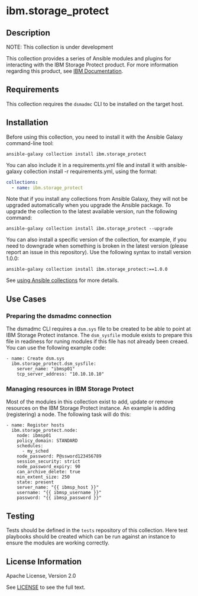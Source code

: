 # ibm.storage_protect

## Description

NOTE: This collection is under development

This collection provides a series of Ansible modules and plugins for interacting with the IBM Storage Protect product. For more information regarding this product, see [IBM Documentation](https://ibm.com/docs/en).


## Requirements

This collection requires the `dsmadmc` CLI to be installed on the target host.


## Installation

Before using this collection, you need to install it with the Ansible Galaxy command-line tool:

```
ansible-galaxy collection install ibm.storage_protect
```

You can also include it in a requirements.yml file and install it with ansible-galaxy collection install -r requirements.yml, using the format:


```yaml
collections:
  - name: ibm.storage_protect
```

Note that if you install any collections from Ansible Galaxy, they will not be upgraded automatically when you upgrade the Ansible package.
To upgrade the collection to the latest available version, run the following command:

```
ansible-galaxy collection install ibm.storage_protect --upgrade
```

You can also install a specific version of the collection, for example, if you need to downgrade when something is broken in the latest version (please report an issue in this repository). Use the following syntax to install version 1.0.0:

```
ansible-galaxy collection install ibm.storage_protect:==1.0.0
```

See [using Ansible collections](https://docs.ansible.com/ansible/devel/user_guide/collections_using.html) for more details.

## Use Cases

### Preparing the dsmadmc connection

The dsmadmc CLI requires a `dsm.sys` file to be created to be able to point at IBM Storage Protect instance. The `dsm_sysfile` module exists to prepare this file in readiness for runing modules if this file has not already been creaed. You can use the following example code:

```
- name: Create dsm.sys
  ibm.storage_protect.dsm_sysfile:
    server_name: "ibmsp01"
    tcp_server_address: "10.10.10.10"
```

### Managing resources in IBM Storage Protect

Most of the modules in this collection exist to add, update or remove resources on the IBM Storage Protect instance. An example is adding (registering) a node. The following task will do this:

```
- name: Register hosts
  ibm.storage_protect.node:
    node: ibmsp01
    policy_domain: STANDARD
    schedules:
      - my_sched
    node_password: P@ssword123456789
    session_security: strict
    node_password_expiry: 90
    can_archive_delete: true
    min_extent_size: 250
    state: present
    server_name: "{{ ibmsp_host }}"
    username: "{{ ibmsp_username }}"
    password: "{{ ibmsp_password }}"
```

## Testing

Tests should be defined in the `tests` repository of this collection. Here test playbooks should be created which can be run against an instance to ensure the modules are working correctly.


## License Information
Apache License, Version 2.0

See [LICENSE](LICENSE) to see the full text.